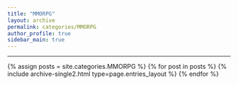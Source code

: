 ```yaml
---
title: "MMORPG"
layout: archive
permalink: categories/MMORPG
author_profile: true
sidebar_main: true
---
```


<!-- 공백이 포함되어 있는 카테고리 이름의 경우 site.categories['a b c'] 이런식으로! -->

***

{% assign posts = site.categories.MMORPG %}
{% for post in posts %} {% include archive-single2.html type=page.entries_layout %} {% endfor %}
